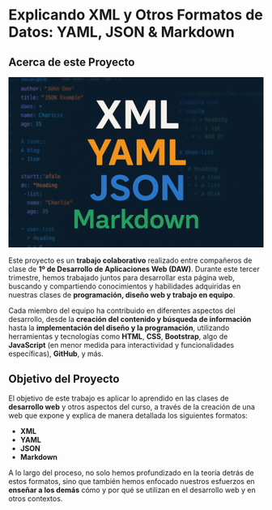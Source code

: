 # Explicando XML y Otros Formatos de Datos: YAML, JSON & Markdown

## Acerca de este Proyecto

![Imagen](/assets/img/index.png)

Este proyecto es un **trabajo colaborativo** realizado entre compañeros de clase de **1º de Desarrollo de Aplicaciones Web (DAW)**. Durante este tercer trimestre, hemos trabajado juntos para desarrollar esta página web, buscando y compartiendo conocimientos y habilidades adquiridas en nuestras clases de **programación, diseño web y trabajo en equipo**.

Cada miembro del equipo ha contribuido en diferentes aspectos del desarrollo, desde la **creación del contenido y búsqueda de información** hasta la **implementación del diseño y la programación**, utilizando herramientas y tecnologías como **HTML**, **CSS**, **Bootstrap**, algo de **JavaScript** (en menor medida para interactividad y funcionalidades específicas), **GitHub**, y más.

## Objetivo del Proyecto

El objetivo de este trabajo es aplicar lo aprendido en las clases de **desarrollo web** y otros aspectos del curso, a través de la creación de una web que expone y explica de manera detallada los siguientes formatos:

- **XML**
- **YAML**
- **JSON**
- **Markdown**

A lo largo del proceso, no solo hemos profundizado en la teoría detrás de estos formatos, sino que también hemos enfocado nuestros esfuerzos en **enseñar a los demás** cómo y por qué se utilizan en el desarrollo web y en otros contextos.
